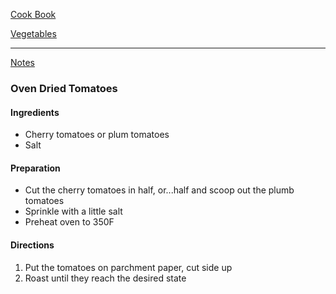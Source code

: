 [Cook Book](https://github.com/vmsmith/CookBook/blob/master/README.md)  

[Vegetables](https://github.com/vmsmith/CookBook/blob/master/veg.md)  

-----  

[Notes](https://github.com/vmsmith/CookBook/blob/master/notes.md)  

### Oven Dried Tomatoes  

#### Ingredients  
* Cherry tomatoes or plum tomatoes  
* Salt  

#### Preparation  
* Cut the cherry tomatoes in half, or...half and scoop out the plumb tomatoes  
* Sprinkle with a little salt  
* Preheat oven to 350F  

#### Directions  

1. Put the tomatoes on parchment paper, cut side up  
2. Roast until they reach the desired state  

